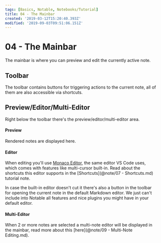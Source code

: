 ```yaml
---
tags: [Basics, Notable, Notebooks/Tutorial]
title: 04 - The Mainbar
created: '2019-03-12T15:20:40.393Z'
modified: '2019-09-03T09:51:06.151Z'
---
```


# 04 - The Mainbar

The mainbar is where you can preview and edit the currently active note.

## Toolbar

The toolbar contains buttons for triggering actions to the current note, all of them are also accessible via shortcuts.

## Preview/Editor/Multi-Editor

Right below the toolbar there's the preview/editor/multi-editor area.

#### Preview

Rendered notes are displayed here.

#### Editor

When editing you'll use [Monaco Editor](https://github.com/Microsoft/monaco-editor), the same editor VS Code uses, which comes with features like multi-cursor built-in. Read about the shortcuts this editor supports in the [Shortcuts](@note/07 - Shortcuts.md) tutorial note.

In case the built-in editor doesn't cut it  there's also a button in the toolbar for opening the current note in the default Markdown editor. We just can't include into Notable all features and nice plugins you might have in your default editor.

#### Multi-Editor

When 2 or more notes are selected a multi-note editor will be displayed in the mainbar, read more about this [here](@note/09 - Multi-Note Editing.md).
